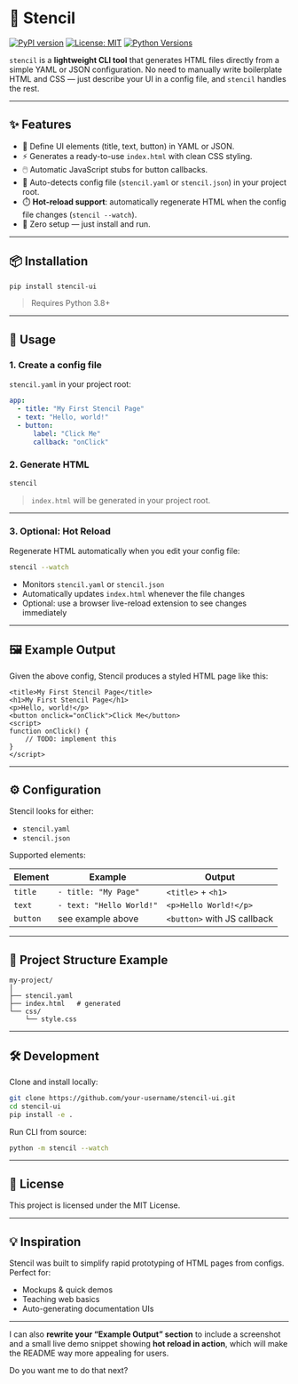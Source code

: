 # 📘 Stencil

[![PyPI version](https://badge.fury.io/py/stencil.svg)](https://pypi.org/project/stencil/)
[![License: MIT](https://img.shields.io/badge/License-MIT-blue.svg)](LICENSE)
[![Python Versions](https://img.shields.io/pypi/pyversions/stencil.svg)](https://pypi.org/project/stencil/)

`stencil` is a **lightweight CLI tool** that generates HTML files directly from a simple YAML or JSON configuration.
No need to manually write boilerplate HTML and CSS — just describe your UI in a config file, and `stencil` handles the rest.

---

## ✨ Features

* 📝 Define UI elements (title, text, button) in YAML or JSON.
* ⚡ Generates a ready-to-use `index.html` with clean CSS styling.
* 🖱️ Automatic JavaScript stubs for button callbacks.
* 🔎 Auto-detects config file (`stencil.yaml` or `stencil.json`) in your project root.
* ⏱️ **Hot-reload support**: automatically regenerate HTML when the config file changes (`stencil --watch`).
* 🎯 Zero setup — just install and run.

---

## 📦 Installation

```bash
pip install stencil-ui
```

> Requires Python 3.8+

---

## 🚀 Usage

### 1. Create a config file

`stencil.yaml` in your project root:

```yaml
app:
  - title: "My First Stencil Page"
  - text: "Hello, world!"
  - button:
      label: "Click Me"
      callback: "onClick"
```

### 2. Generate HTML

```bash
stencil
```

> `index.html` will be generated in your project root.

---

### 3. Optional: Hot Reload

Regenerate HTML automatically when you edit your config file:

```bash
stencil --watch
```

* Monitors `stencil.yaml` or `stencil.json`
* Automatically updates `index.html` whenever the file changes
* Optional: use a browser live-reload extension to see changes immediately

---

## 🖼 Example Output

Given the above config, Stencil produces a styled HTML page like this:

```
<title>My First Stencil Page</title>
<h1>My First Stencil Page</h1>
<p>Hello, world!</p>
<button onclick="onClick">Click Me</button>
<script>
function onClick() {
    // TODO: implement this
}
</script>
```

---

## ⚙️ Configuration

Stencil looks for either:

* `stencil.yaml`
* `stencil.json`

Supported elements:

| Element  | Example                  | Output                      |
| -------- | ------------------------ | --------------------------- |
| `title`  | `- title: "My Page"`     | `<title>` + `<h1>`          |
| `text`   | `- text: "Hello World!"` | `<p>Hello World!</p>`       |
| `button` | see example above        | `<button>` with JS callback |

---

## 📂 Project Structure Example

```
my-project/
│
├── stencil.yaml
├── index.html   # generated
└── css/
    └── style.css
```

---

## 🛠 Development

Clone and install locally:

```bash
git clone https://github.com/your-username/stencil-ui.git
cd stencil-ui
pip install -e .
```

Run CLI from source:

```bash
python -m stencil --watch
```

---

## 📜 License

This project is licensed under the MIT License.

---

## 💡 Inspiration

Stencil was built to simplify rapid prototyping of HTML pages from configs. Perfect for:

* Mockups & quick demos
* Teaching web basics
* Auto-generating documentation UIs

---

I can also **rewrite your “Example Output” section** to include a screenshot and a small live demo snippet showing **hot reload in action**, which will make the README way more appealing for users.

Do you want me to do that next?

